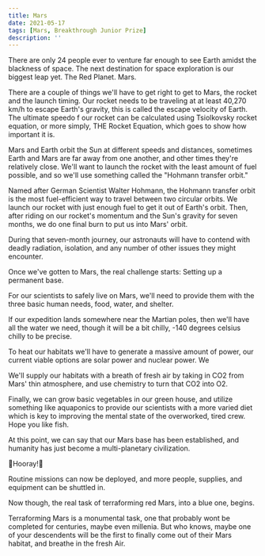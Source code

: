 ```yaml
---
title: Mars
date: 2021-05-17
tags: [Mars, Breakthrough Junior Prize]
description: ''
---
```


There are only 24 people ever to venture far enough to see Earth amidst the blackness of space. The next destination for space exploration is our biggest leap yet. The Red Planet. Mars.

There are a couple of things we'll have to get right to get to Mars, the rocket and the launch timing. Our rocket needs to be traveling at at least 40,270 km/h to escape Earth's gravity, this is called the escape velocity of Earth. The ultimate speedo f our rocket can be calculated using Tsiolkovsky rocket equation, or more simply, THE Rocket Equation, which goes to show how important it is.

Mars and Earth orbit the Sun at different speeds and distances, sometimes Earth and Mars are far away from one another, and other times they're relatively close. We'll want to launch the rocket with the least amount of fuel possible, and so we'll use something called the "Hohmann transfer orbit."

Named after German Scientist Walter Hohmann, the Hohmann transfer orbit is the most fuel-efficient way to travel between two circular orbits. We launch our rocket with just enough fuel to get it out of Earth's orbit. Then, after riding on our rocket's momentum and the Sun's gravity for seven months, we do one final burn to put us into Mars' orbit.

During that seven-month journey, our astronauts will have to contend with deadly radiation, isolation, and any number of other issues they might encounter.

Once we've gotten to Mars, the real challenge starts: Setting up a permanent base.

For our scientists to safely live on Mars, we'll need to provide them with the three basic human needs, food, water, and shelter.

If our expedition lands somewhere near the Martian poles, then we'll have all the water we need, though it will be a bit chilly, -140 degrees celsius chilly to be precise.

To heat our habitats we'll have to generate a massive amount of power, our current viable options are solar power and nuclear power. We

We'll supply our habitats with a breath of fresh air by taking in CO2 from Mars' thin atmosphere, and use chemistry to turn that CO2 into O2.

Finally, we can grow basic vegetables in our green house, and utilize something like aquaponics to provide our scientists with a more varied diet which is key to improving the mental state of the overworked, tired crew. Hope you like fish.

At this point, we can say that our Mars base has been established, and humanity has just become a multi-planetary civilization.

🎉Hooray!🎉

Routine missions can now be deployed, and more people, supplies, and equipment can be shuttled in.

Now though, the real task of terraforming red Mars, into a blue one, begins.

Terraforming Mars is a monumental task, one that probably wont be completed for centuries, maybe even millenia. But who knows, maybe one of your descendents will be the first to finally come out of their Mars habitat, and breathe in the fresh Air.